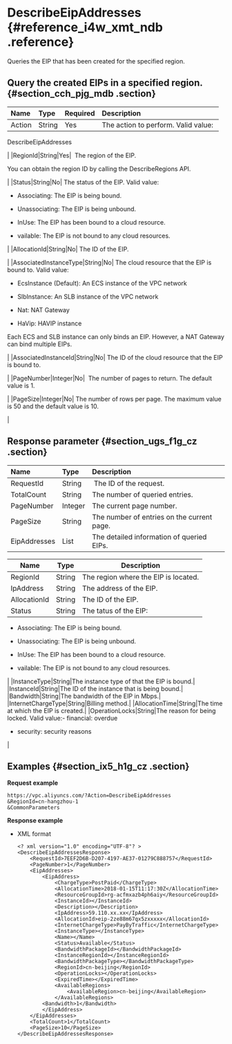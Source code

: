 # DescribeEipAddresses {#reference_i4w_xmt_ndb .reference}

Queries the EIP that has been created for the specified region.

## Query the created EIPs in a specified region. {#section_cch_pjg_mdb .section}

|Name|Type|Required|Description|
|:---|:---|:-------|:----------|
|Action|String|Yes| The action to perform. Valid value: 

 DescribeEipAddresses

 |
|RegionId|String|Yes|  The region of the EIP.

 You can obtain the region ID by calling the DescribeRegions API.

 |
|Status|String|No| The status of the EIP. Valid value:

-   Associating: The EIP is being bound.

-   Unassociating: The EIP is being unbound.

-   InUse: The EIP has been bound to a cloud resource.

-   vailable: The EIP is not bound to any cloud resources.


 |
|AllocationId|String|No| The ID of the EIP.

 |
|AssociatedInstanceType|String|No| The cloud resource that the EIP is bound to. Valid value:

 -   EcsInstance \(Default\): An ECS instance of the VPC network

-   SlbInstance: An SLB instance of the VPC network

-   Nat: NAT Gateway

-   HaVip: HAVIP instance


 Each ECS and SLB instance can only binds an EIP. However, a NAT Gateway can bind multiple EIPs.

 |
|AssociatedInstanceId|String|No| The ID of the cloud resource that the EIP is bound to.

 |
|PageNumber|Integer|No|  The number of pages to return. The default value is 1.

 |
|PageSize|Integer|No| The number of rows per page. The maximum value is 50 and the default value is 10.

 |

## Response parameter {#section_ugs_f1g_cz .section}

|Name|Type|Description|
|:---|:---|:----------|
|RequestId|String| The ID of the request.|
|TotalCount|String|The number of queried entries.|
|PageNumber|Integer|The current page number.|
|PageSize|String|The number of entries on the current page.|
|EipAddresses|List|The detailed information of queried EIPs.|

|Name|Type|Description|
|----|----|-----------|
|RegionId|String|The region where the EIP is located.|
|IpAddress|String|The address of the EIP.|
|AllocationId|String|The ID of the EIP.|
|Status|String| The tatus of the EIP:

-   Associating: The EIP is being bound.

-   Unassociating: The EIP is being unbound.

-   InUse: The EIP has been bound to a cloud resource.

-   vailable: The EIP is not bound to any cloud resources.


 |
|InstanceType|String|The instance type of that the EIP is bound.|
|InstanceId|String|The ID of the instance that is being bound.|
|Bandwidth|String|The bandwidth of the EIP in Mbps.|
|InternetChargeType|String|Billing method.|
|AllocationTime|String|The time at which the EIP is created.|
|OperationLocks|String|The reason for being locked. Valid value:-   financial: overdue

-   security: security reasons


|

## Examples {#section_ix5_h1g_cz .section}

**Request example**

``` {#createVPCpub}
https://vpc.aliyuncs.com/?Action=DescribeEipAddresses
&RegionId=cn-hangzhou-1
&CommonParameters
```

**Response example**

-   XML format

    ```
    <? xml version="1.0" encoding="UTF-8"? >
    <DescribeEipAddressesResponse>
    	<RequestId>7EEF2D6B-D207-4197-AE37-01279C888757</RequestId>
    	<PageNumber>1</PageNumber>
    	<EipAddresses>
    		<EipAddress>
    			<ChargeType>PostPaid</ChargeType>
    			<AllocationTime>2018-01-15T11:17:30Z</AllocationTime>
    			<ResourceGroupId>rg-acfmxazb4ph6aiy</ResourceGroupId>
    			<InstanceId></InstanceId>
    			<Description></Description>
    			<IpAddress>59.110.xx.xx</IpAddress>
    			<AllocationId>eip-2ze88m67qx5zxxxxx</AllocationId>
    			<InternetChargeType>PayByTraffic</InternetChargeType>
    			<InstanceType></InstanceType>
    			<Name></Name>
    			<Status>Available</Status>
    			<BandwidthPackageId></BandwidthPackageId>
    			<InstanceRegionId></InstanceRegionId>
    			<BandwidthPackageType></BandwidthPackageType>
    			<RegionId>cn-beijing</RegionId>
    			<OperationLocks></OperationLocks>
    			<ExpiredTime></ExpiredTime>
    			<AvailableRegions>
    				<AvailableRegion>cn-beijing</AvailableRegion>
    			</AvailableRegions>
            <Bandwidth>1</Bandwidth>
    		</EipAddress>
    	</EipAddresses>
    	<TotalCount>1</TotalCount>
    	<PageSize>10</PageSize>
    </DescribeEipAddressesResponse>
    ```


